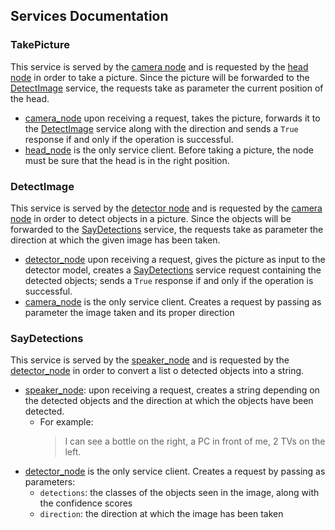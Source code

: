 ## Services Documentation

### TakePicture

This service is served by the [camera node](../../pepper_pkg/src/camera_node/camera_node) and is requested by the
[head node](../../pepper_pkg/src/head_node/head_node) in order to take a picture. Since the picture will be forwarded to
the [DetectImage](README.md#DetectImage) service, the requests take as parameter the current position of the head.

* [camera_node](../../pepper_pkg/src/camera_node/camera_node) upon receiving a request, takes the picture, forwards it
  to the [DetectImage](README.md#DetectImage) service along with the direction and sends a `True` response if and only
  if the operation is successful.
* [head_node](../../pepper_pkg/src/head_node/head_node) is the only service client. Before taking a picture, the node
  must be sure that the head is in the right position.

### DetectImage

This service is served by the [detector node](../../pepper_pkg/src/detector_node/detector_node) and is requested by the
[camera node](../../pepper_pkg/src/camera_node/camera_node) in order to detect objects in a picture. Since the objects
will be forwarded to the [SayDetections](README.md#SayDetections) service, the requests take as parameter the direction
at which the given image has been taken.

* [detector_node](../../pepper_pkg/src/detector_node/detector_node) upon receiving a request, gives the picture as input
  to the detector model, creates a [SayDetections](README.md#SayDetections) service request containing the detected
  objects; sends a `True` response if and only if the operation is successful.
* [camera_node](../../pepper_pkg/src/camera_node/camera_node) is the only service client. Creates a request by passing
  as parameter the image taken and its proper direction

### SayDetections

This service is served by the [speaker_node](../../pepper_pkg/src/speaker_node/speaker_node) and is requested by the 
[detector_node](../../pepper_pkg/src/detector_node/detector_node) in order to convert a list o detected objects into a
string.

* [speaker_node](../../pepper_pkg/src/speaker_node/speaker_node): upon receiving a request, creates a string depending 
  on the detected objects and the direction at which the objects have been detected.
  * For example:
    > I can see a bottle on the right, a PC in front of me, 2 TVs on the left.
* [detector_node](../../pepper_pkg/src/detector_node/detector_node) is the only service client. Creates a request by 
  passing as parameters:
  * `detections`: the classes of the objects seen in the image, along with the confidence scores
  * `direction`: the direction at which the image has been taken
    